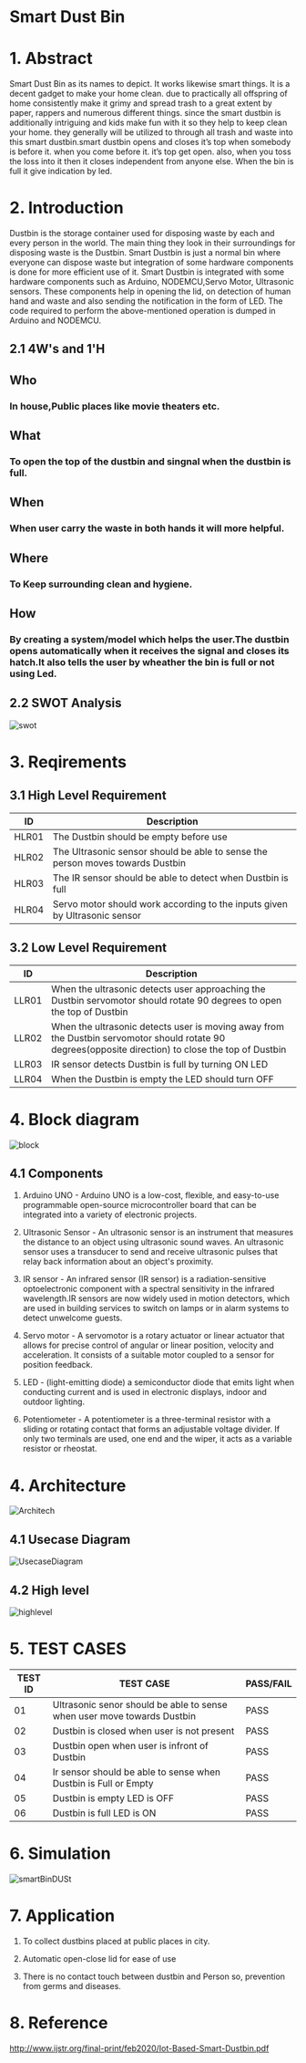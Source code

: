 # Smart Dust Bin

# 1. Abstract 
Smart Dust Bin as its names to depict. It works likewise smart things. It is a decent gadget to make your home clean. due to practically all offspring of home consistently make it grimy and spread trash to a great extent by paper, rappers and numerous different things. since the smart dustbin is additionally intriguing and kids make fun with it so they help to keep clean your home. they generally will be utilized to through all trash and waste into this smart dustbin.smart dustbin opens and closes it’s top when somebody is before it. when you come before it. it’s top get open. also, when you toss the loss into it then it closes independent from anyone else. When the bin is full it give indication by led.

# 2. Introduction
Dustbin is the storage container used for disposing waste by each and every person in the world. The main thing they look in their surroundings for disposing waste is the Dustbin. Smart Dustbin is just a normal bin where everyone can dispose waste but integration of some hardware components is done for more efficient use of it. Smart Dustbin is integrated with some hardware components such as Arduino, NODEMCU,Servo Motor, Ultrasonic sensors. These components help in opening the lid, on detection of human hand and waste and also sending the notification in the form of LED. The code required to perform the above-mentioned operation is dumped in Arduino and NODEMCU.

## 2.1 4W's and 1'H
## Who
### In house,Public places like movie theaters etc.

## What
### To open the top of the dustbin and singnal when the dustbin is full.

## When
### When user carry the waste in both hands it will more helpful.

## Where
### To Keep surrounding clean and hygiene.

## How
### By creating a system/model which helps the user.The dustbin opens automatically when it receives the signal and closes its hatch.It also tells the user by wheather the bin is full or not using Led.


## 2.2 SWOT Analysis
![swot](https://user-images.githubusercontent.com/46933088/157000822-dfb7a744-7063-4b98-a572-23cb5a89e4bf.jpg)

# 3. Reqirements

## 3.1 High Level Requirement

| ID | Description |  
| ----- | ----- | 
| HLR01 | The Dustbin should be empty before use|
| HLR02 | The Ultrasonic sensor should be able to sense the person moves towards Dustbin|
| HLR03 | The IR sensor should be able to detect when Dustbin is full| 
| HLR04 | Servo motor should work according to the inputs given by Ultrasonic sensor| 
 
## 3.2 Low Level Requirement

| ID | Description |  
| ----- | ----- |
| LLR01 |When the ultrasonic detects user approaching the Dustbin servomotor should rotate 90 degrees to open the top of Dustbin |
| LLR02 |When the ultrasonic detects user is moving away from the Dustbin servomotor should rotate 90 degrees(opposite direction) to close the top of Dustbin| 
| LLR03 | IR sensor detects Dustbin is full by turning ON LED |
| LLR04 | When the Dustbin is empty the LED should turn OFF |

# 4. Block diagram
![block](https://user-images.githubusercontent.com/46933088/156998436-79fccf2a-2481-451b-ab33-a0d1edf55125.jpg)

## 4.1 Components

1. Arduino UNO  - Arduino UNO is a low-cost, flexible, and easy-to-use programmable open-source microcontroller board that can be integrated into a variety of electronic projects.

2. Ultrasonic Sensor - An ultrasonic sensor is an instrument that measures the distance to an object using ultrasonic sound waves. An ultrasonic sensor uses a transducer to send and receive ultrasonic pulses that relay back information about an object's proximity.

3. IR sensor - An infrared sensor (IR sensor) is a radiation-sensitive optoelectronic component with a spectral sensitivity in the infrared wavelength.IR sensors are now widely used in motion detectors, which are used in building services to switch on lamps or in alarm systems to detect unwelcome guests.

4. Servo motor - A servomotor is a rotary actuator or linear actuator that allows for precise control of angular or linear position, velocity and acceleration. It consists of a suitable motor coupled to a sensor for position feedback.

5. LED - (light-emitting diode) a semiconductor diode that emits light when conducting current and is used in electronic displays, indoor and outdoor lighting.

6. Potentiometer - A potentiometer is a three-terminal resistor with a sliding or rotating contact that forms an adjustable voltage divider. If only two terminals are used, one end and the wiper, it acts as a variable resistor or rheostat.


# 4. Architecture

![Architech](https://user-images.githubusercontent.com/46933088/156163898-6246ce72-9fd5-4d75-88e7-8e9bc5574bd0.jpg)

## 4.1 Usecase Diagram

![UsecaseDiagram](https://user-images.githubusercontent.com/46933088/156160240-26ecd8ef-40bf-4ece-9d5b-8e3b4def37e5.jpg)

## 4.2 High level

![highlevel](https://user-images.githubusercontent.com/46933088/157165284-d6edbb6e-bf5d-44f4-8004-b8c68dc846ef.jpg)

# 5. TEST CASES

| TEST ID | TEST CASE | PASS/FAIL |
| --- | --- | --- |
| 01 | Ultrasonic senor should be able to sense when user move towards Dustbin | PASS |
| 02 | Dustbin is closed when user is not present  | PASS |
| 03 | Dustbin open when user is infront of Dustbin| PASS |
| 04 | Ir sensor should be able to sense when Dustbin is Full or Empty| PASS |
| 05 | Dustbin is empty LED is OFF |  PASS |
| 06 | Dustbin is full LED is ON |  PASS |

# 6. Simulation

![smartBinDUSt](https://user-images.githubusercontent.com/46933088/157175525-35768d3d-14b8-4af5-b7eb-a5dfcbdaea37.jpg)

# 7. Application

1) To collect dustbins placed at public places in city.

2) Automatic open-close lid for ease of use 

3) There is no contact touch between dustbin and Person so, prevention from germs and diseases. 

# 8. Reference
http://www.ijstr.org/final-print/feb2020/Iot-Based-Smart-Dustbin.pdf